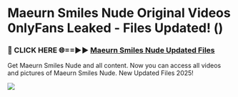 # Maeurn Smiles Nude Original Videos 0nlyFans Leaked - Files Updated! ()

<h3>🔴 CLICK HERE 🌐==►► <a href="https://tinyurl.com/2p9ay9w9" rel="nofollow">Maeurn Smiles Nude Updated Files</a></h3>

Get Maeurn Smiles Nude and all content. Now you can access all videos and pictures of Maeurn Smiles Nude. New Updated Files 2025!

[![](https://i.imgur.com/KQgVmj3.gif)](https://tinyurl.com/2p9ay9w9)
